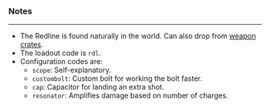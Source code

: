 ### Notes
---
- The Redline is found naturally in the world. Can also drop from [weapon crates](https://gitlab.com/accensi/hd-addons/weapon-crate).
- The loadout code is `rdl`.
- Configuration codes are:
	- `scope`: Self-explanatory.
	- `custombolt`: Custom bolt for working the bolt faster.
	- `cap`: Capacitor for landing an extra shot.
	- `resonator`: Amplifies damage based on number of charges.